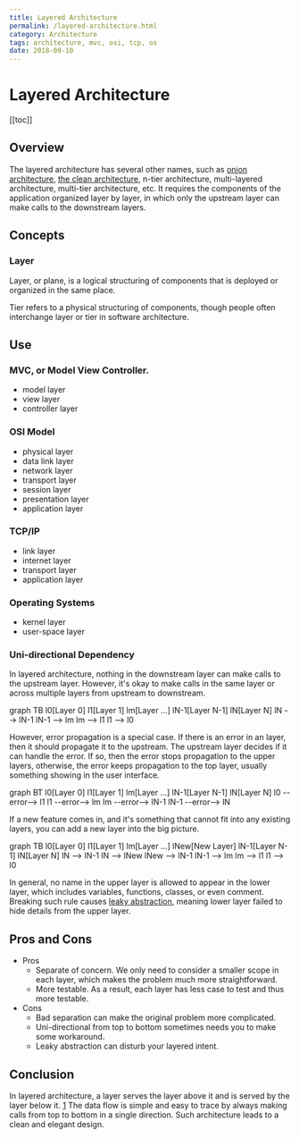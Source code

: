 ```yaml
---
title: Layered Architecture
permalink: /layered-architecture.html
category: Architecture
tags: architecture, mvc, osi, tcp, os
date: 2018-09-10
---
```


# Layered Architecture

[[toc]]

## Overview

The layered architecture has several other names, such as [onion architecture], [the clean architecture], n-tier architecture, multi-layered architecture, multi-tier architecture, etc. It requires the components of the application organized layer by layer, in which only the upstream layer can make calls to the downstream layers.

## Concepts

### Layer

Layer, or plane, is a logical structuring of components that is deployed or organized in the same place.

Tier refers to a physical structuring of components, though people often interchange layer or tier in software architecture.

## Use

### MVC, or Model View Controller.

* model layer
* view layer
* controller layer

### OSI Model

* physical layer
* data link layer
* network layer
* transport layer
* session layer
* presentation layer
* application layer

### TCP/IP
* link layer
* internet layer
* transport layer
* application layer

### Operating Systems

* kernel layer
* user-space layer

### Uni-directional Dependency

In layered architecture, nothing in the downstream layer can make calls to the upstream layer. However, it's okay to make calls in the same layer or across multiple layers from upstream to downstream.

<mermaid>
graph TB
    l0[Layer 0]
    l1[Layer 1]
    lm[Layer ...]
    lN-1[Layer N-1]
    lN[Layer N]
    lN --> lN-1
    lN-1 --> lm
    lm --> l1
    l1 --> l0
</mermaid>

However, error propagation is a special case. If there is an error in an layer, then it should propagate it to the upstream. The upstream layer decides if it can handle the error. If so, then the error stops propagation to the upper layers, otherwise, the error keeps propagation to the top layer, usually something showing in the user interface.

<mermaid>
graph BT
    l0[Layer 0]
    l1[Layer 1]
    lm[Layer ...]
    lN-1[Layer N-1]
    lN[Layer N]
    l0 --error--> l1
    l1 --error--> lm
    lm --error--> lN-1
    lN-1 --error--> lN
</mermaid>


If a new feature comes in, and it's something that cannot fit into any existing layers, you can add a new layer into the big picture.


<mermaid>
graph TB
    l0[Layer 0]
    l1[Layer 1]
    lm[Layer ...]
    lNew[New Layer]
    lN-1[Layer N-1]
    lN[Layer N]
    lN --> lN-1
    lN --> lNew
    lNew --> lN-1
    lN-1 --> lm
    lm --> l1
    l1 --> l0
</mermaid>

In general, no name in the upper layer is allowed to appear in the lower layer, which includes variables, functions, classes, or even comment. Breaking such rule causes [leaky abstraction], meaning lower layer failed to hide details from the upper layer.

## Pros and Cons

* Pros
    * Separate of concern. We only need to consider a smaller scope in each layer, which makes the problem much more straightforward.
    * More testable. As a result, each layer has less case to test and thus more testable.
* Cons
    * Bad separation can make the original problem more complicated.
    * Uni-directional from top to bottom sometimes needs you to make some workaround.
    * Leaky abstraction can disturb your layered intent.

## Conclusion

In layered architecture, a layer serves the layer above it and is served by the layer below it. [1] The data flow is simple and easy to trace by always making calls from top to bottom in a single direction. Such architecture leads to a clean and elegant design.

[1]: https://en.wikipedia.org/wiki/OSI_model
[onion architecture]: http://blog.thedigitalgroup.com/understanding-onion-architecture
[the clean architecture]: https://8thlight.com/blog/uncle-bob/2012/08/13/the-clean-architecture.html
[leaky abstraction]: https://en.wikipedia.org/wiki/Leaky_abstraction

